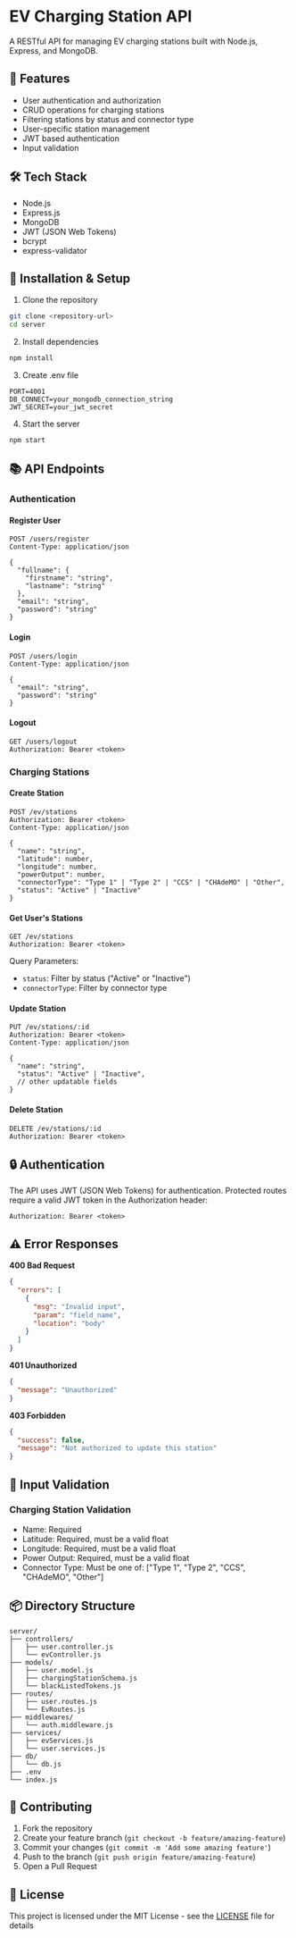 # EV Charging Station API

A RESTful API for managing EV charging stations built with Node.js, Express, and MongoDB.

## 🚀 Features

- User authentication and authorization
- CRUD operations for charging stations
- Filtering stations by status and connector type
- User-specific station management
- JWT based authentication
- Input validation

## 🛠️ Tech Stack

- Node.js
- Express.js
- MongoDB
- JWT (JSON Web Tokens)
- bcrypt
- express-validator

## 🔧 Installation & Setup

1. Clone the repository
```bash
git clone <repository-url>
cd server
```

2. Install dependencies
```bash
npm install
```

3. Create .env file
```env
PORT=4001
DB_CONNECT=your_mongodb_connection_string
JWT_SECRET=your_jwt_secret
```

4. Start the server
```bash
npm start
```

## 📚 API Endpoints

### Authentication

#### Register User
```http
POST /users/register
Content-Type: application/json

{
  "fullname": {
    "firstname": "string",
    "lastname": "string"
  },
  "email": "string",
  "password": "string"
}
```

#### Login
```http
POST /users/login
Content-Type: application/json

{
  "email": "string",
  "password": "string"
}
```

#### Logout
```http
GET /users/logout
Authorization: Bearer <token>
```

### Charging Stations

#### Create Station
```http
POST /ev/stations
Authorization: Bearer <token>
Content-Type: application/json

{
  "name": "string",
  "latitude": number,
  "longitude": number,
  "powerOutput": number,
  "connectorType": "Type 1" | "Type 2" | "CCS" | "CHAdeMO" | "Other",
  "status": "Active" | "Inactive"
}
```

#### Get User's Stations
```http
GET /ev/stations
Authorization: Bearer <token>
```

Query Parameters:
- `status`: Filter by status ("Active" or "Inactive")
- `connectorType`: Filter by connector type

#### Update Station
```http
PUT /ev/stations/:id
Authorization: Bearer <token>
Content-Type: application/json

{
  "name": "string",
  "status": "Active" | "Inactive",
  // other updatable fields
}
```

#### Delete Station
```http
DELETE /ev/stations/:id
Authorization: Bearer <token>
```

## 🔒 Authentication

The API uses JWT (JSON Web Tokens) for authentication. Protected routes require a valid JWT token in the Authorization header:

```http
Authorization: Bearer <token>
```

## ⚠️ Error Responses

**400 Bad Request**
```json
{
  "errors": [
    {
      "msg": "Invalid input",
      "param": "field_name",
      "location": "body"
    }
  ]
}
```

**401 Unauthorized**
```json
{
  "message": "Unauthorized"
}
```

**403 Forbidden**
```json
{
  "success": false,
  "message": "Not authorized to update this station"
}
```

## 📝 Input Validation

### Charging Station Validation
- Name: Required
- Latitude: Required, must be a valid float
- Longitude: Required, must be a valid float
- Power Output: Required, must be a valid float
- Connector Type: Must be one of: ["Type 1", "Type 2", "CCS", "CHAdeMO", "Other"]

## 📦 Directory Structure
```
server/
├── controllers/
│   ├── user.controller.js
│   └── evController.js
├── models/
│   ├── user.model.js
│   ├── chargingStationSchema.js
│   └── blackListedTokens.js
├── routes/
│   ├── user.routes.js
│   └── EvRoutes.js
├── middlewares/
│   └── auth.middleware.js
├── services/
│   ├── evServices.js
│   └── user.services.js
├── db/
│   └── db.js
├── .env
└── index.js
```

## 🤝 Contributing

1. Fork the repository
2. Create your feature branch (`git checkout -b feature/amazing-feature`)
3. Commit your changes (`git commit -m 'Add some amazing feature'`)
4. Push to the branch (`git push origin feature/amazing-feature`)
5. Open a Pull Request

## 📄 License

This project is licensed under the MIT License - see the [LICENSE](LICENSE) file for details
